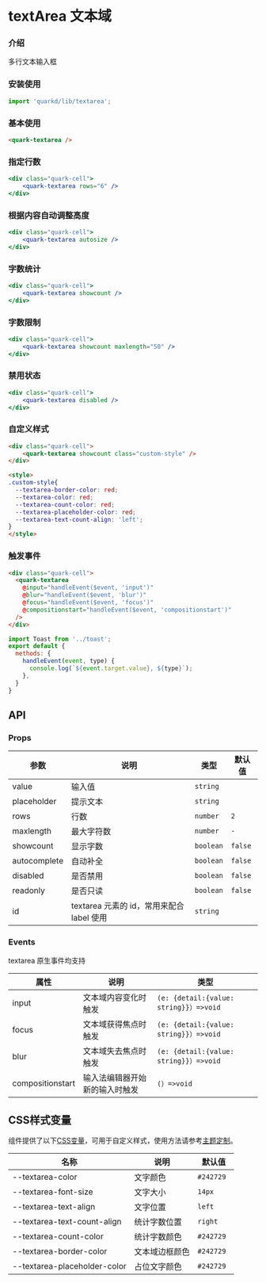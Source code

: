 # textArea 文本域

### 介绍

多行文本输入框

### 安装使用

```jsx
import 'quarkd/lib/textarea';
```

### 基本使用
```html
<quark-textarea />
```

### 指定行数

```jsx
<div class="quark-cell">
    <quark-textarea rows="6" />
</div>
```

### 根据内容自动调整高度

```jsx
<div class="quark-cell">
    <quark-textarea autosize />
</div>
```

### 字数统计

```jsx
<div class="quark-cell">
    <quark-textarea showcount />
</div>
```

### 字数限制

```jsx
<div class="quark-cell">
    <quark-textarea showcount maxlength="50" />
</div>
```

### 禁用状态

```jsx
<div class="quark-cell">
    <quark-textarea disabled />
</div>
```

### 自定义样式

```html
<div class="quark-cell">
    <quark-textarea showcount class="custom-style" />
</div>

<style>
.custom-style{
  --textarea-border-color: red;
  --textarea-color: red;
  --textarea-count-color: red;
  --textarea-placeholder-color: red;
  --textarea-text-count-align: 'left';
}
</style>
```

### 触发事件

```html
<div class="quark-cell">
  <quark-textarea
    @input="handleEvent($event, 'input')"
    @blur="handleEvent($event, 'blur')"
    @focus="handleEvent($event, 'focus')"
    @compositionstart="handleEvent($event, 'compositionstart')"
  />
</div>
```
```js
import Toast from '../toast';
export default {
  methods: {
    handleEvent(event, type) {
      console.log(`${event.target.value}, ${type}`);
    },
  }
}
```


## API
### Props

| 参数         | 说明                             | 类型   | 默认值           |
|--------------|----------------------------------|--------|------------------|
| value        | 输入值 | `string `                    |
| placeholder        | 提示文本 | `string`                     |
| rows | 行数 | `number` | `2` |
| maxlength | 最大字符数 | `number `| `-` |
| showcount | 显示字数 | `boolean` | `false` |
| autocomplete | 自动补全 | `boolean` | `false` |
| disabled | 是否禁用 | `boolean`| `false` |
| readonly | 是否只读 | `boolean` | `false` |
| id | textarea 元素的 id，常用来配合 label 使用 | `string` |

### Events

textarea 原生事件均支持

| 属性         | 说明                             | 类型   | 
|--------------|----------------------------------|--------|
| input        | 文本域内容变化时触发 | `(e: {detail:{value: string}}）=>void `                     |
| focus        | 文本域获得焦点时触发 | `(e: {detail:{value: string}}）=>void `                     |
| blur        | 文本域失去焦点时触发 |  `(e: {detail:{value: string}}）=>void `                     |
| compositionstart         | 输入法编辑器开始新的输入时触发 |   `(）=>void `                       |

## CSS样式变量

组件提供了以下[CSS变量](https://developer.mozilla.org/zh-CN/docs/Web/CSS/Using_CSS_custom_properties)，可用于自定义样式，使用方法请参考[主题定制](#/zh-CN/guide/theme)。

| 名称                     | 说明                                  | 默认值          |
| ------------------------ | ----------------------------------- | --------------- |
| --textarea-color   | 文字颜色                          |     `#242729 `  |
| --textarea-font-size   | 文字大小                         |  ` 14px `    |
| --textarea-text-align | 文字位置 | ` left `  |
| --textarea-text-count-align | 统计字数位置 | ` right ` |
| --textarea-count-color | 统计字数颜色 | ` #242729 ` |
| --textarea-border-color | 文本域边框颜色 | ` #242729 ` |
| --textarea-placeholder-color | 占位文字颜色 | ` #242729 ` |


